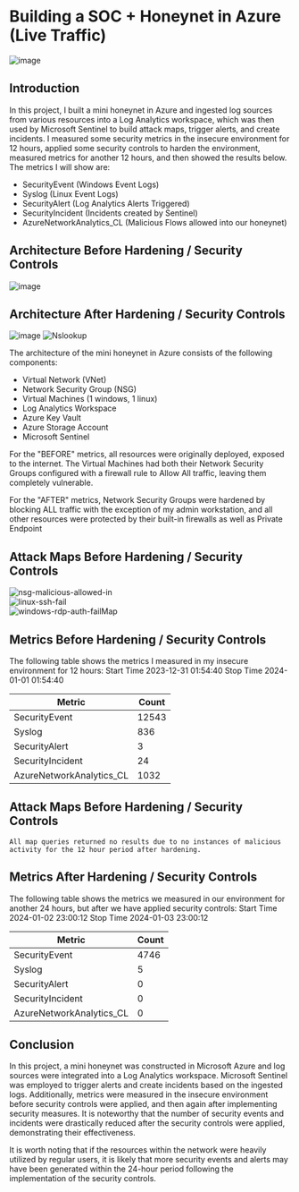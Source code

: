 # Building a SOC + Honeynet in Azure (Live Traffic)
![image](https://github.com/ecurry15/Azure-HoneyNet-Soc/assets/87204188/4f06c539-cd9f-4bb4-ac68-8a754b99959f)


## Introduction

In this project, I built a mini honeynet in Azure and ingested log sources from various resources into a Log Analytics workspace, which was then used by Microsoft Sentinel to build attack maps, trigger alerts, and create incidents. I measured some security metrics in the insecure environment for 12 hours, applied some security controls to harden the environment, measured metrics for another 12 hours, and then showed the results below. The metrics I will show are:

- SecurityEvent (Windows Event Logs)
- Syslog (Linux Event Logs)
- SecurityAlert (Log Analytics Alerts Triggered)
- SecurityIncident (Incidents created by Sentinel)
- AzureNetworkAnalytics_CL (Malicious Flows allowed into our honeynet)

## Architecture Before Hardening / Security Controls
![image](https://github.com/ecurry15/Azure-HoneyNet-Soc/assets/87204188/87699bc4-25e8-421d-8864-a9b187db51b4)



## Architecture After Hardening / Security Controls
![image](https://github.com/ecurry15/Azure-HoneyNet-Soc/assets/87204188/5ceafa04-f5a7-4632-be8f-3bc912241abb)
![Nslookup](https://github.com/ecurry15/Azure-HoneyNet-Soc/assets/87204188/48d91258-7a50-4884-a6ad-14bea4b434b7)




The architecture of the mini honeynet in Azure consists of the following components:

- Virtual Network (VNet)
- Network Security Group (NSG)
- Virtual Machines (1 windows, 1 linux)
- Log Analytics Workspace
- Azure Key Vault
- Azure Storage Account
- Microsoft Sentinel

For the "BEFORE" metrics, all resources were originally deployed, exposed to the internet. The Virtual Machines had both their Network Security Groups configured with a firewall rule to Allow All traffic, leaving them completely vulnerable.

For the "AFTER" metrics, Network Security Groups were hardened by blocking ALL traffic with the exception of my admin workstation, and all other resources were protected by their built-in firewalls as well as Private Endpoint

## Attack Maps Before Hardening / Security Controls
![nsg-malicious-allowed-in](https://github.com/ecurry15/Azure-HoneyNet-Soc/assets/87204188/a7c68013-9b57-4020-bc21-c4e7ddc3809a)
<br>
![linux-ssh-fail](https://github.com/ecurry15/Azure-HoneyNet-Soc/assets/87204188/c1903176-1630-44d8-b19b-f0aeec199c02)
<br>
![windows-rdp-auth-failMap](https://github.com/ecurry15/Azure-HoneyNet-Soc/assets/87204188/041f8285-080b-433e-a0a3-f960ffac31e4)
<br>

## Metrics Before Hardening / Security Controls

The following table shows the metrics I measured in my insecure environment for 12 hours:
Start Time 2023-12-31 01:54:40
Stop Time 2024-01-01 01:54:40

| Metric                   | Count
| ------------------------ | -----
| SecurityEvent            | 12543
| Syslog                   | 836
| SecurityAlert            | 3
| SecurityIncident         | 24
| AzureNetworkAnalytics_CL | 1032

## Attack Maps Before Hardening / Security Controls

```All map queries returned no results due to no instances of malicious activity for the 12 hour period after hardening.```

## Metrics After Hardening / Security Controls

The following table shows the metrics we measured in our environment for another 24 hours, but after we have applied security controls:
Start Time 2024-01-02 23:00:12
Stop Time	2024-01-03 23:00:12

| Metric                   | Count
| ------------------------ | -----
| SecurityEvent            | 4746
| Syslog                   | 5
| SecurityAlert            | 0
| SecurityIncident         | 0
| AzureNetworkAnalytics_CL | 0

## Conclusion

In this project, a mini honeynet was constructed in Microsoft Azure and log sources were integrated into a Log Analytics workspace. Microsoft Sentinel was employed to trigger alerts and create incidents based on the ingested logs. Additionally, metrics were measured in the insecure environment before security controls were applied, and then again after implementing security measures. It is noteworthy that the number of security events and incidents were drastically reduced after the security controls were applied, demonstrating their effectiveness.

It is worth noting that if the resources within the network were heavily utilized by regular users, it is likely that more security events and alerts may have been generated within the 24-hour period following the implementation of the security controls.
